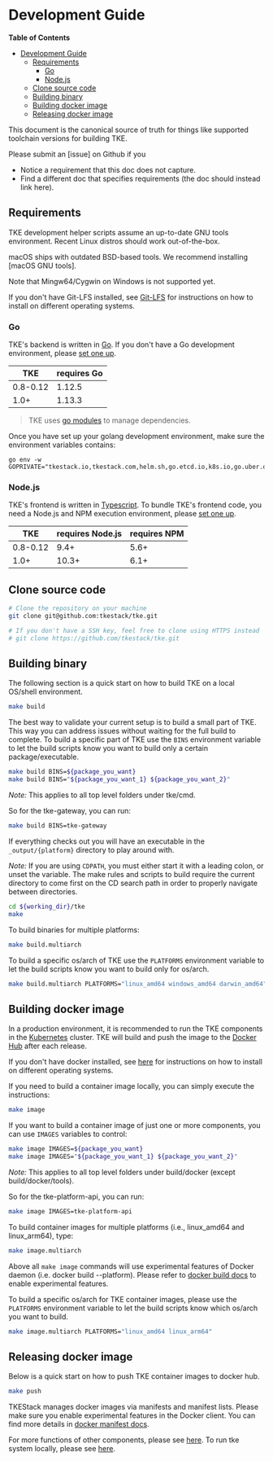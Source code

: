 # Development Guide

**Table of Contents**

- [Development Guide](#development-guide)
  - [Requirements](#requirements)
    - [Go](#go)
    - [Node.js](#nodejs)
  - [Clone source code](#clone-source-code)
  - [Building binary](#building-binary)
  - [Building docker image](#building-docker-image)
  - [Releasing docker image](#releasing-docker-image)

This document is the canonical source of truth for things like supported
toolchain versions for building TKE.

Please submit an [issue] on Github if you
* Notice a requirement that this doc does not capture.
* Find a different doc that specifies requirements (the doc should instead link
  here).

## Requirements

TKE development helper scripts assume an up-to-date GNU tools environment.
Recent Linux distros should work out-of-the-box.

macOS ships with outdated BSD-based tools. We recommend installing [macOS GNU
tools].

Note that Mingw64/Cygwin on Windows is not supported yet.

If you don't have Git-LFS installed, see [Git-LFS](https://github.com/git-lfs/git-lfs) for instructions on how to install on different operating systems.

### Go

TKE's backend is written in [Go](http://golang.org). If you don't have a Go
development environment, please [set one up](http://golang.org/doc/code.html).

| TKE             | requires Go       |
|-----------------|-------------------|
| 0.8-0.12        | 1.12.5            |
| 1.0+            | 1.13.3            |

> TKE uses [go modules](https://github.com/golang/go/wiki/Modules) to manage dependencies.

Once you have set up your golang development environment, make sure the environment variables contains:

```
go env -w GOPRIVATE="tkestack.io,tkestack.com,helm.sh,go.etcd.io,k8s.io,go.uber.org"
```

### Node.js

TKE's frontend is written in [Typescript](https://www.typescriptlang.org/).
To bundle TKE's frontend code, you need a Node.js and NPM execution environment,
please [set one up](https://nodejs.org/en/download/package-manager/).

| TKE             | requires Node.js  | requires NPM  |
|-----------------|-------------------|---------------|
| 0.8-0.12        | 9.4+              | 5.6+          |
| 1.0+            | 10.3+             | 6.1+          |

## Clone source code

```sh
# Clone the repository on your machine
git clone git@github.com:tkestack/tke.git

# If you don't have a SSH key, feel free to clone using HTTPS instead
# git clone https://github.com/tkestack/tke.git
```

## Building binary

The following section is a quick start on how to build TKE on a local OS/shell
environment.

```sh
make build
```

The best way to validate your current setup is to build a small part of TKE.
This way you can address issues without waiting for the full build to complete.
To build a specific part of TKE use the `BINS` environment variable to let the
build scripts know you want to build only a certain package/executable.

```sh
make build BINS=${package_you_want}
make build BINS="${package_you_want_1} ${package_you_want_2}"
```

*Note:* This applies to all top level folders under tke/cmd.

So for the tke-gateway, you can run:

```sh
make build BINS=tke-gateway
```

If everything checks out you will have an executable in the `_output/{platform}`
directory to play around with.

*Note:* If you are using `CDPATH`, you must either start it with a leading
colon, or unset the variable. The make rules and scripts to build require the
current directory to come first on the CD search path in order to properly
navigate between directories.

```sh
cd ${working_dir}/tke
make
```

To build binaries for multiple platforms:

```sh
make build.multiarch
```

To build a specific os/arch of TKE use the `PLATFORMS` environment variable to
let the build scripts know you want to build only for os/arch.

```sh
make build.multiarch PLATFORMS="linux_amd64 windows_amd64 darwin_amd64"
```

## Building docker image

In a production environment, it is recommended to run the TKE components in the
[Kubernetes](https://kubernetes.io/) cluster. TKE will build and push the image
to the [Docker Hub](https://cloud.docker.com/u/tkestack/repository/list) after
each release.

If you don't have docker installed, see [here](running-locally.md#docker) for
instructions on how to install on different operating systems.

If you need to build a container image locally, you can simply execute the
instructions:

```sh
make image
```

If you want to build a container image of just one or more components, you can
use `IMAGES` variables to control:

```sh
make image IMAGES=${package_you_want}
make image IMAGES="${package_you_want_1} ${package_you_want_2}"
```

*Note:* This applies to all top level folders under build/docker 
(except build/docker/tools).

So for the tke-platform-api, you can run:

```sh
make image IMAGES=tke-platform-api
```

To build container images for multiple platforms (i.e., linux_amd64 and linux_arm64), type:

```sh
make image.multiarch
```

Above all `make image` commands will use experimental features of Docker daemon (i.e. docker build --platform). 
Please refer to [docker build docs](https://docs.docker.com/engine/reference/commandline/build/#--platform) to enable experimental features.

To build a specific os/arch for TKE container images, please use the `PLATFORMS` environment variable to
let the build scripts know which os/arch you want to build.

```sh
make image.multiarch PLATFORMS="linux_amd64 linux_arm64"
```

## Releasing docker image

Below is a quick start on how to push TKE container images to docker hub.

```sh
make push
```

TKEStack manages docker images via manifests and manifest lists.
Please make sure you enable experimental features in the Docker client.
You can find more details in [docker manifest docs](https://docs.docker.com/engine/reference/commandline/manifest/).

For more functions of other components, please see [here](/docs/devel/components.md). To run tke system locally, please see [here](/docs/devel/running-locally.md).
